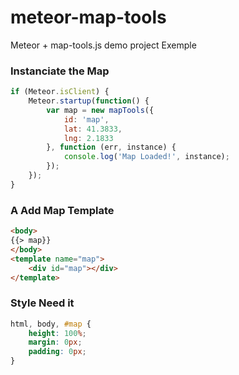 # meteor-map-tools 
Meteor + map-tools.js demo project Exemple

### Instanciate the Map
```javascript
if (Meteor.isClient) {
    Meteor.startup(function() {
        var map = new mapTools({
            id: 'map',
            lat: 41.3833,
            lng: 2.1833
        }, function (err, instance) {
            console.log('Map Loaded!', instance);
        });
    });
}
```

### A Add Map Template
```html
<body>
{{> map}}
</body>
<template name="map">
    <div id="map"></div>
</template>
```

### Style Need it
```css
html, body, #map {
    height: 100%;
    margin: 0px;
    padding: 0px;
}
```

